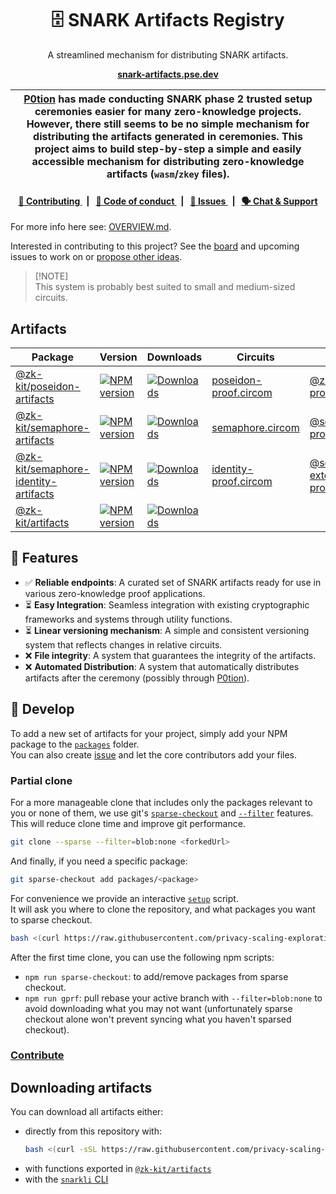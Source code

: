 <p align="center">
    <h1 align="center">
        🗄️ SNARK Artifacts Registry
    </h1>
    <p align="center">A streamlined mechanism for distributing SNARK artifacts.</p>
    <p align="center">
        <a href="https://snark-artifacts.pse.dev"><b>snark-artifacts.pse.dev</b></p></a>
    </p>
</p>

| [P0tion](https://github.com/privacy-scaling-explorations/p0tion) has made conducting SNARK phase 2 trusted setup ceremonies easier for many zero-knowledge projects. However, there still seems to be no simple mechanism for distributing the artifacts generated in ceremonies. This project aims to build step-by-step a simple and easily accessible mechanism for distributing zero-knowledge artifacts (`wasm`/`zkey` files). |
| ----------------------------------------------------------------------------------------------------------------------------------------------------------------------------------------------------------------------------------------------------------------------------------------------------------------------------------------------------------------------------------------------------------------------------------- |

<div align="center">
    <h4>
        <a href="/CONTRIBUTING.md">
            👥 Contributing
        </a>
        <span>&nbsp;&nbsp;|&nbsp;&nbsp;</span>
        <a href="/CODE_OF_CONDUCT.md">
            🤝 Code of conduct
        </a>
        <span>&nbsp;&nbsp;|&nbsp;&nbsp;</span>
        <a href="https://github.com/privacy-scaling-explorations/snark-artifacts/issues/new/choose">
            🔎 Issues
        </a>
        <span>&nbsp;&nbsp;|&nbsp;&nbsp;</span>
        <a href="https://discord.com/invite/sF5CT5rzrR">
            🗣️ Chat &amp; Support
        </a>
    </h4>
</div>

For more info here see: [OVERVIEW.md](https://github.com/privacy-scaling-explorations/snark-artifacts/blob/main/OVERVIEW.md).

Interested in contributing to this project? See the [board](https://github.com/orgs/privacy-scaling-explorations/projects/45/views/1) and upcoming issues to work on or [propose other ideas](https://github.com/privacy-scaling-explorations/snark-artifacts/issues).

> [!NOTE]\
> This system is probably best suited to small and medium-sized circuits.

## Artifacts

<table>
    <thead>
      <th>Package</th>
      <th>Version</th>
      <th>Downloads</th>
      <th>Circuits</th>
      <th>JS library</th>
    <thead>
    <tbody>
        <tr>
            <td>
                <a href="https://github.com/privacy-scaling-explorations/snark-artifacts/tree/main/packages/poseidon">
                    @zk-kit/poseidon-artifacts
                </a>
            </td>
            <td>
                <!-- NPM version -->
                <a href="https://npmjs.org/package/@zk-kit/poseidon-artifacts">
                    <img src="https://img.shields.io/npm/v/@zk-kit/poseidon-artifacts.svg?style=flat-square" alt="NPM version" />
                </a>
            </td>
            <td>
                <!-- Downloads -->
                <a href="https://npmjs.org/package/@zk-kit/poseidon-artifacts">
                    <img src="https://img.shields.io/npm/dm/@zk-kit/poseidon-artifacts.svg?style=flat-square" alt="Downloads" />
                </a>
            </td>
            <td>
                <a href="https://github.com/privacy-scaling-explorations/zk-kit.circom/blob/main/packages/poseidon-proof/src/poseidon-proof.circom">
                    poseidon-proof.circom
                </a>
            </td>
            <td>
                <a href="https://github.com/privacy-scaling-explorations/zk-kit/tree/main/packages/poseidon-proof">
                    @zk-kit/poseidon-proof
                </a>
            </td>
        </tr>
        <tr>
            <td>
                <a href="https://github.com/privacy-scaling-explorations/snark-artifacts/tree/main/packages/semaphore">
                    @zk-kit/semaphore-artifacts
                </a>
            </td>
            <td>
                <!-- NPM version -->
                <a href="https://npmjs.org/package/@zk-kit/semaphore-artifacts">
                    <img src="https://img.shields.io/npm/v/@zk-kit/semaphore-artifacts.svg?style=flat-square" alt="NPM version" />
                </a>
            </td>
            <td>
                <!-- Downloads -->
                <a href="https://npmjs.org/package/@zk-kit/semaphore-artifacts">
                    <img src="https://img.shields.io/npm/dm/@zk-kit/semaphore-artifacts.svg?style=flat-square" alt="Downloads" />
                </a>
            </td>
            <td>
                <a href="https://github.com/semaphore-protocol/semaphore/blob/main/packages/circuits/src/semaphore.circom">
                    semaphore.circom
                </a>
            </td>
            <td>
                <a href="https://github.com/semaphore-protocol/semaphore/tree/main/packages/proof">
                    @semaphore-protocol/proof
                </a>
            </td>
        </tr>
        <tr>
            <td>
                <a href="https://github.com/privacy-scaling-explorations/snark-artifacts/tree/main/packages/semaphore-identity">
                    @zk-kit/semaphore-identity-artifacts
                </a>
            </td>
            <td>
                <!-- NPM version -->
                <a href="https://npmjs.org/package/@zk-kit/semaphore-identity-artifacts">
                    <img src="https://img.shields.io/npm/v/@zk-kit/semaphore-identity-artifacts.svg?style=flat-square" alt="NPM version" />
                </a>
            </td>
            <td>
                <!-- Downloads -->
                <a href="https://npmjs.org/package/@zk-kit/semaphore-identity-artifacts">
                    <img src="https://img.shields.io/npm/dm/@zk-kit/semaphore-identity-artifacts.svg?style=flat-square" alt="Downloads" />
                </a>
            </td>
            <td>
                <a href="https://github.com/semaphore-protocol/extensions/blob/main/packages/identity-proof.circom/src/identity-proof.circom">
                    identity-proof.circom
                </a>
            </td>
            <td>
                <a href="https://github.com/semaphore-protocol/extensions/tree/main/packages/identity-proof">
                    @semaphore-extensions/identity-proof
                </a>
            </td>
        </tr>
        <tr>
            <td>
                <a href="https://github.com/privacy-scaling-explorations/snark-artifacts/tree/main/packages/artifacts">
                    @zk-kit/artifacts
                </a>
            </td>
            <td>
                <!-- NPM version -->
                <a href="https://npmjs.org/package/@zk-kit/artifacts">
                    <img src="https://img.shields.io/npm/v/@zk-kit/artifacts.svg?style=flat-square" alt="NPM version" />
                </a>
            </td>
            <td>
                <!-- Downloads -->
                <a href="https://npmjs.org/package/@zk-kit/artifacts">
                    <img src="https://img.shields.io/npm/dm/@zk-kit/artifacts.svg?style=flat-square" alt="Downloads" />
                </a>
            </td>
            <td>
            </td>
            <td>
            </td>
        </tr>
    <tbody>
</table>

## 🚀 Features

- ✅ **Reliable endpoints**: A curated set of SNARK artifacts ready for use in various zero-knowledge proof applications.
- ⏳ **Easy Integration**: Seamless integration with existing cryptographic frameworks and systems through utility functions.
- ⏳ **Linear versioning mechanism**: A simple and consistent versioning system that reflects changes in relative circuits.
- ❌ **File integrity**: A system that guarantees the integrity of the artifacts.
- ❌ **Automated Distribution**: A system that automatically distributes artifacts after the ceremony (possibly through [P0tion](https://github.com/privacy-scaling-explorations/p0tion)).

## 📜 Develop

To add a new set of artifacts for your project, simply add your NPM package to the [`packages`](https://github.com/privacy-scaling-explorations/snark-artifacts/tree/main/packages) folder.\
You can also create [issue](https://github.com/privacy-scaling-explorations/snark-artifacts/issues/new/choose) and let the core contributors add your files.

### Partial clone

For a more manageable clone that includes only the packages relevant to you or none of them, we use git's [`sparse-checkout`](https://git-scm.com/docs/git-sparse-checkout) and [`--filter`](https://git-scm.com/docs/git-rev-list#Documentation/git-rev-list.txt---filterltfilter-specgt) features. This will reduce clone time and improve git performance.

```bash
git clone --sparse --filter=blob:none <forkedUrl>
```

And finally, if you need a specific package:

```bash
git sparse-checkout add packages/<package>
```

For convenience we provide an interactive [`setup`](https://github.com/privacy-scaling-explorations/snark-artifacts/tree/main/scripts/bin/setup) script.\
It will ask you where to clone the repository, and what packages you want to sparse checkout.

```bash
bash <(curl https://raw.githubusercontent.com/privacy-scaling-explorations/snark-artifacts/main/scripts/bin/setup.bash) fetch
```

After the first time clone, you can use the following npm scripts:

- `npm run sparse-checkout`: to add/remove packages from sparse checkout.
- `npm run gprf`: pull rebase your active branch with `--filter=blob:none` to avoid downloading what you may not want (unfortunately sparse checkout alone won't prevent syncing what you haven't sparsed checkout).

### [Contribute](./CONTRIBUTING.md)

## Downloading artifacts

You can download all artifacts either:

- directly from this repository with:
  ```bash
  bash <(curl -sSL https://raw.githubusercontent.com/privacy-scaling-explorations/snark-artifacts/main/scripts/bin/dowload-artifacts.bash) -h
  ```
- with functions exported in [`@zk-kit/artifacts`](./packages/artifacts/README.md#downloading-artifacts)
- with the [`snarkli` CLI](./packages/artifacts/README.md#cli)
